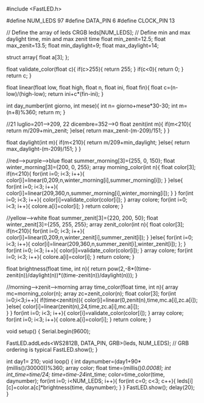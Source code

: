 #include <FastLED.h>

#define NUM_LEDS 97
#define DATA_PIN 6
#define CLOCK_PIN 13

// Define the array of leds
CRGB leds[NUM_LEDS];
// Define min and max daylight time, min and max zenit time
float min_zenit=12.5;
float max_zenit=13.5;
float min_daylight=9;
float max_daylight=14;

struct array{
  float a[3];
};

float validate_color(float c){
  if(c>255){
    return 255;
  }
  if(c<0){
    return 0;
  }
  return c;
}

float linear(float low, float high, float n, float ini, float fin){
  float c=(n-low)/(high-low);
  return ini+c*(fin-ini);
}

int day_number(int giorno, int mese){
  int n= giorno+mese*30-30;
  int m=(n+8)%360;
  return m;
}

//21 luglio=201-->209, 22 dicembre=352-->0
float zenit(int m){
  if(m<210){
    return m/209+min_zenit;
  }else{
    return max_zenit-(m-209)/151;
  }
}

float daylight(int m){
  if(m<210){
    return m/209+min_daylight;
  }else{
    return max_daylight-(m-209)/151;
  }
}

//red-->purple-->blue
float summer_morning[3]={255, 0, 150};
float winter_morning[3]={200, 0, 255};
array morning_color(int n){
  float color[3];
  if(n<210){
    for(int i=0; i<3; i++){
      color[i]=linear(0,209,n,winter_morning[i],summer_morning[i]);
    }
  }else{
    for(int i=0; i<3; i++){
      color[i]=linear(209,360,n,summer_morning[i],winter_morning[i]);
    }
  }
  for(int i=0; i<3; i++){
    color[i]=validate_color(color[i]);
  }
  array colore;
  for(int i=0; i<3; i++){
    colore.a[i]=color[i];
  }
  return colore;
}

//yellow-->white
float summer_zenit[3]={220, 200, 50};
float winter_zenit[3]={255, 255, 255};
array zenit_color(int n){
  float color[3];
  if(n<210){
    for(int i=0; i<3; i++){
      color[i]=linear(0,209,n,winter_zenit[i],summer_zenit[i]);
    }
  }else{
    for(int i=0; i<3; i++){
      color[i]=linear(209,360,n,summer_zenit[i],winter_zenit[i]);
    };
  }
  for(int i=0; i<3; i++){
    color[i]=validate_color(color[i]);
  }
  array colore;
  for(int i=0; i<3; i++){
    colore.a[i]=color[i];
  }
  return colore;
}

float brightness(float time, int n){
  return pow(2,-8*((time-zenit(n))/daylight(n))*((time-zenit(n))/daylight(n)));
}

//morning-->zenit-->morning
array time_color(float time, int n){
  array mc=morning_color(n);
  array zc=zenit_color(n);
  float color[3];
  for(int i=0;i<3;i++){
    if(time<zenit(n)){
      color[i]=linear(0,zenit(n),time,mc.a[i],zc.a[i]);
    }else{
      color[i]=linear(zenit(n),24,time,zc.a[i],mc.a[i]);      
    }
  }
  for(int i=0; i<3; i++){
    color[i]=validate_color(color[i]);
  }
  array colore;
  for(int i=0; i<3; i++){
    colore.a[i]=color[i];
  }
  return colore;
}

void setup() {
  Serial.begin(9600);

  FastLED.addLeds<WS2812B, DATA_PIN, GRB>(leds, NUM_LEDS);  // GRB ordering is typical
  FastLED.show();
}

int day1= 210;
void loop() {
  int daynumber=(day1+90*(millis()/30000))%360;
  array color;
  float time=(millis()*0.0008);
  int int_time=time/24;
  time=time-24*int_time;
  color=time_color(time, daynumber);
  for(int i=0; i<NUM_LEDS; i++){
    for(int c=0; c<3; c++){
      leds[i][c]=color.a[c]*brightness(time, daynumber);
    }
  }
  FastLED.show();
  delay(20);
}

